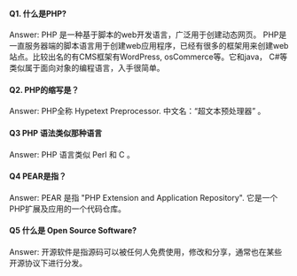 #### Q1. 什么是PHP?
Answer: PHP 是一种基于脚本的web开发语言，广泛用于创建动态网页。
PHP是一直服务器端的脚本语言用于创建web应用程序，已经有很多的框架用来创建web站点。比较出名的有CMS框架有WordPress, osCommerce等。它和java， C#等类似属于面向对象的编程语言，入手很简单。

#### Q2. PHP的缩写是？

Answer: PHP全称 Hypetext Preprocessor. 中文名：“超文本预处理器” 。

#### Q3 PHP 语法类似那种语言

Answer:  PHP 语言类似 Perl 和 C 。

#### Q4 PEAR是指？

Answer: PEAR 是指 "PHP Extension and Application Repository".  它是一个PHP扩展及应用的一个代码仓库。

#### Q5 什么是 Open Source Software?

Answer:  开源软件是指源码可以被任何人免费使用，修改和分享，通常也在某些开源协议下进行分发。



 